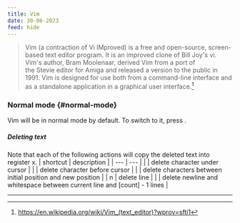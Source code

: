 ```yaml
---
title: Vim
date: 30-06-2023
feed: hide
---
```


> Vim (a contraction of Vi IMproved) is a free and open-source, screen-based text editor program. It is an improved clone of Bill Joy's vi. Vim's author, Bram Moolenaar, derived Vim from a port of the Stevie editor for Amiga and released a version to the public in 1991. Vim is designed for use both from a command-line interface and as a standalone application in a graphical user interface.[^1]

### Normal mode {#normal-mode}
Vim will be in normal mode by default. To switch to it, press . 

##### Deleting text
Note that each of the following actions will copy the deleted text into register x.
| shortcut    | description                                                              |
| ---         | ---                                                                      |
|          | delete character under cursor                                            |
|          | delete character before cursor                                           |
|  | delete characters between initial position and new position              |
| n        | delete line                                                              |
|   | delete newline and whitespace between current line and [count] - 1 lines |


---

[^1]: https://en.wikipedia.org/wiki/Vim_(text_editor)?wprov=sfti1

